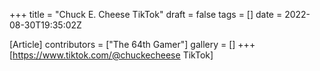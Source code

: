 +++
title = "Chuck E. Cheese TikTok"
draft = false
tags = []
date = 2022-08-30T19:35:02Z

[Article]
contributors = ["The 64th Gamer"]
gallery = []
+++
[https://www.tiktok.com/@chuckecheese TikTok]